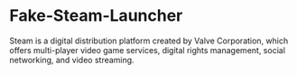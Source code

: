 # Fake-Steam-Launcher
Steam is a digital distribution platform created by Valve Corporation, which offers multi-player video game services, digital rights management, social networking, and video streaming.
